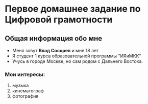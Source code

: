 # Первое домашнее задание по Цифровой грамотности

## Общая информация обо мне
* Меня зовут **Влад Сосорев** и мне 18 лет
* Я студент 1 курса образовательной программы "ИЯиМКК"
* Учусь в городе Москве, но сам родом с Дальнего Востока.
### Мои интересы:
1. музыка
2. кинематограф
3. фотография


